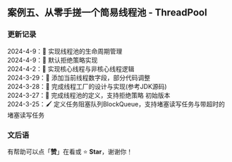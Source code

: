 ## 案例五、从零手搓一个简易线程池 - ThreadPool

### 更新记录  
2024-4-9：🔖 实现线程池的生命周期管理  
2024-4-9：🔖 默认拒绝策略实现  
2024-4-2：🔖 实现核心线程与非核心线程逻辑  
2024-3-29：🔖 添加当前线程数字段，部分代码调整  
2024-3-28：🔖 完成线程工厂的设计与实现(参考JDK源码)  
2024-3-27：📖 完成线程池的定义，支持拒绝策略 初始版本  
2024-3-25：🖌 定义任务阻塞队列BlockQueue，支持堵塞读写任务与带超时的堵塞读写任务

### 文后语

有帮助可以点「**赞**」在看或 :star: **Star**，谢谢你！
